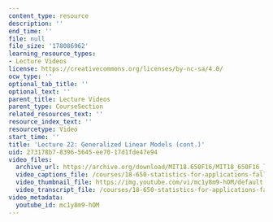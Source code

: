 ```yaml
---
content_type: resource
description: ''
end_time: ''
file: null
file_size: '178086962'
learning_resource_types:
- Lecture Videos
license: https://creativecommons.org/licenses/by-nc-sa/4.0/
ocw_type: ''
optional_tab_title: ''
optional_text: ''
parent_title: Lecture Videos
parent_type: CourseSection
related_resources_text: ''
resource_index_text: ''
resourcetype: Video
start_time: ''
title: 'Lecture 22: Generalized Linear Models (cont.)'
uid: 273178b7-8396-5645-ee70-17d1fde47e94
video_files:
  archive_url: https://archive.org/download/MIT18.650F16/MIT18_650F16_lec22_300k.mp4
  video_captions_file: /courses/18-650-statistics-for-applications-fall-2016/15f632c5aa4c5ada8353ef9ce62fd2d7_mc1y8m9-hOM.vtt
  video_thumbnail_file: https://img.youtube.com/vi/mc1y8m9-hOM/default.jpg
  video_transcript_file: /courses/18-650-statistics-for-applications-fall-2016/ae4e53c5bc5da70a446525865624a1df_mc1y8m9-hOM.pdf
video_metadata:
  youtube_id: mc1y8m9-hOM
---
```

